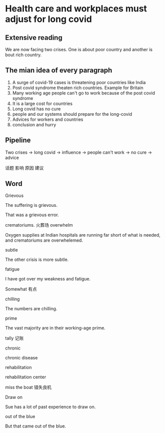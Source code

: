 # Health care and workplaces must adjust for long covid

## Extensive reading

We are now facing two crises. One is about poor country and another is bout rich country.

## The mian idea of every paragraph 

1. A surge of covid-19 cases is threatening poor countries like India
2. Post covid syndrome theaten rich countries. Example for Britain
3. Many working age people can't go to work because of the post covid syndrome
4. It is a large cost for countries
5. Long covid has no cure
6. people and our systems should prepare for the long-covid
7. Advices for workers and countries
8. conclusion and hurry 

## Pipeline

Two crises -> long covid -> influence -> people can't work -> no cure -> advice

话题  影响 原因 建议 



## Word

Grievous 

The suffering is grievous.

That was a grievous error.

crematoriums. 火葬场      overwhelm

Oxygen supplies at Indian hospitals are running far short of what is needed, and crematoriums are overwhelemed.

subtle  

The other crisis is more subtle.

fatigue

I have got over my weakness and fatigue.

Somewhat 有点

chilling 

The numbers are chilling.

prime

The vast majority are in their working-age prime.

tally 记账

chronic

chronic disease

rehabilitation

rehabilitation center

miss the boat 错失良机

Draw on

Sue has a lot of past experience to draw on.

out of the blue

But that came out of the blue.